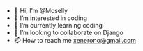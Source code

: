 - 👋 Hi, I’m @Mcselly
- 👀 I’m interested in coding
- 🌱 I’m currently learning coding
- 💞️ I’m looking to collaborate on Django
- 📫 How to reach me xenerono@gmail.com

<!---
Mcselly/Mcselly is a ✨ special ✨ repository because its `README.md` (this file) appears on your GitHub profile.
You can click the Preview link to take a look at your changes.
--->
